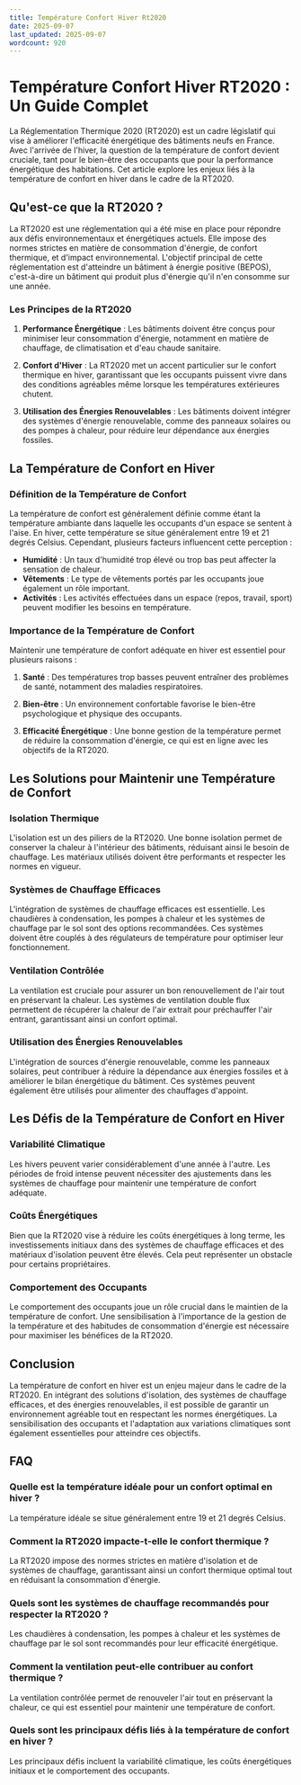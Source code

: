 ```yaml
---
title: Température Confort Hiver Rt2020
date: 2025-09-07
last_updated: 2025-09-07
wordcount: 920
---
```


# Température Confort Hiver RT2020 : Un Guide Complet

La Réglementation Thermique 2020 (RT2020) est un cadre législatif qui vise à améliorer l'efficacité énergétique des bâtiments neufs en France. Avec l'arrivée de l'hiver, la question de la température de confort devient cruciale, tant pour le bien-être des occupants que pour la performance énergétique des habitations. Cet article explore les enjeux liés à la température de confort en hiver dans le cadre de la RT2020.

## Qu'est-ce que la RT2020 ?

La RT2020 est une réglementation qui a été mise en place pour répondre aux défis environnementaux et énergétiques actuels. Elle impose des normes strictes en matière de consommation d'énergie, de confort thermique, et d'impact environnemental. L'objectif principal de cette réglementation est d'atteindre un bâtiment à énergie positive (BEPOS), c'est-à-dire un bâtiment qui produit plus d'énergie qu'il n'en consomme sur une année.

### Les Principes de la RT2020

1. **Performance Énergétique** : Les bâtiments doivent être conçus pour minimiser leur consommation d'énergie, notamment en matière de chauffage, de climatisation et d'eau chaude sanitaire.
   
2. **Confort d'Hiver** : La RT2020 met un accent particulier sur le confort thermique en hiver, garantissant que les occupants puissent vivre dans des conditions agréables même lorsque les températures extérieures chutent.

3. **Utilisation des Énergies Renouvelables** : Les bâtiments doivent intégrer des systèmes d'énergie renouvelable, comme des panneaux solaires ou des pompes à chaleur, pour réduire leur dépendance aux énergies fossiles.

## La Température de Confort en Hiver

### Définition de la Température de Confort

La température de confort est généralement définie comme étant la température ambiante dans laquelle les occupants d'un espace se sentent à l'aise. En hiver, cette température se situe généralement entre 19 et 21 degrés Celsius. Cependant, plusieurs facteurs influencent cette perception :

- **Humidité** : Un taux d'humidité trop élevé ou trop bas peut affecter la sensation de chaleur.
- **Vêtements** : Le type de vêtements portés par les occupants joue également un rôle important.
- **Activités** : Les activités effectuées dans un espace (repos, travail, sport) peuvent modifier les besoins en température.

### Importance de la Température de Confort

Maintenir une température de confort adéquate en hiver est essentiel pour plusieurs raisons :

1. **Santé** : Des températures trop basses peuvent entraîner des problèmes de santé, notamment des maladies respiratoires.
   
2. **Bien-être** : Un environnement confortable favorise le bien-être psychologique et physique des occupants.

3. **Efficacité Énergétique** : Une bonne gestion de la température permet de réduire la consommation d'énergie, ce qui est en ligne avec les objectifs de la RT2020.

## Les Solutions pour Maintenir une Température de Confort

### Isolation Thermique

L'isolation est un des piliers de la RT2020. Une bonne isolation permet de conserver la chaleur à l'intérieur des bâtiments, réduisant ainsi le besoin de chauffage. Les matériaux utilisés doivent être performants et respecter les normes en vigueur.

### Systèmes de Chauffage Efficaces

L'intégration de systèmes de chauffage efficaces est essentielle. Les chaudières à condensation, les pompes à chaleur et les systèmes de chauffage par le sol sont des options recommandées. Ces systèmes doivent être couplés à des régulateurs de température pour optimiser leur fonctionnement.

### Ventilation Contrôlée

La ventilation est cruciale pour assurer un bon renouvellement de l'air tout en préservant la chaleur. Les systèmes de ventilation double flux permettent de récupérer la chaleur de l'air extrait pour préchauffer l'air entrant, garantissant ainsi un confort optimal.

### Utilisation des Énergies Renouvelables

L'intégration de sources d'énergie renouvelable, comme les panneaux solaires, peut contribuer à réduire la dépendance aux énergies fossiles et à améliorer le bilan énergétique du bâtiment. Ces systèmes peuvent également être utilisés pour alimenter des chauffages d'appoint.

## Les Défis de la Température de Confort en Hiver

### Variabilité Climatique

Les hivers peuvent varier considérablement d'une année à l'autre. Les périodes de froid intense peuvent nécessiter des ajustements dans les systèmes de chauffage pour maintenir une température de confort adéquate.

### Coûts Énergétiques

Bien que la RT2020 vise à réduire les coûts énergétiques à long terme, les investissements initiaux dans des systèmes de chauffage efficaces et des matériaux d'isolation peuvent être élevés. Cela peut représenter un obstacle pour certains propriétaires.

### Comportement des Occupants

Le comportement des occupants joue un rôle crucial dans le maintien de la température de confort. Une sensibilisation à l'importance de la gestion de la température et des habitudes de consommation d'énergie est nécessaire pour maximiser les bénéfices de la RT2020.

## Conclusion

La température de confort en hiver est un enjeu majeur dans le cadre de la RT2020. En intégrant des solutions d'isolation, des systèmes de chauffage efficaces, et des énergies renouvelables, il est possible de garantir un environnement agréable tout en respectant les normes énergétiques. La sensibilisation des occupants et l'adaptation aux variations climatiques sont également essentielles pour atteindre ces objectifs.

## FAQ

### Quelle est la température idéale pour un confort optimal en hiver ?

La température idéale se situe généralement entre 19 et 21 degrés Celsius.

### Comment la RT2020 impacte-t-elle le confort thermique ?

La RT2020 impose des normes strictes en matière d'isolation et de systèmes de chauffage, garantissant ainsi un confort thermique optimal tout en réduisant la consommation d'énergie.

### Quels sont les systèmes de chauffage recommandés pour respecter la RT2020 ?

Les chaudières à condensation, les pompes à chaleur et les systèmes de chauffage par le sol sont recommandés pour leur efficacité énergétique.

### Comment la ventilation peut-elle contribuer au confort thermique ?

La ventilation contrôlée permet de renouveler l'air tout en préservant la chaleur, ce qui est essentiel pour maintenir une température de confort.

### Quels sont les principaux défis liés à la température de confort en hiver ?

Les principaux défis incluent la variabilité climatique, les coûts énergétiques initiaux et le comportement des occupants.